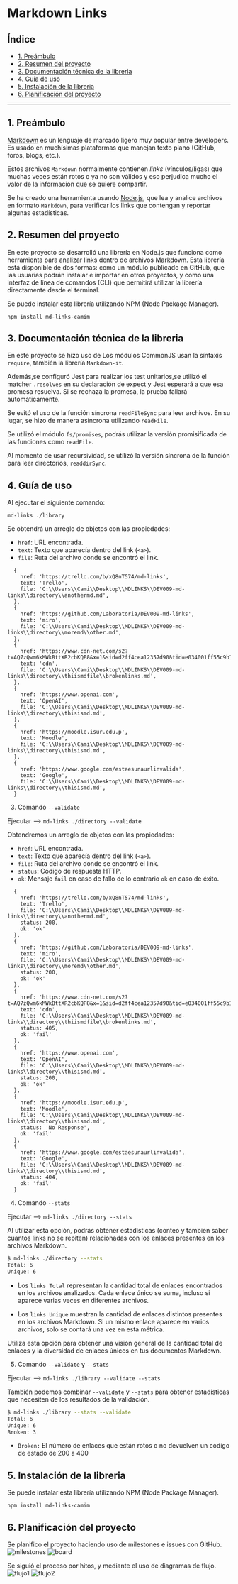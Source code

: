 # Markdown Links

## Índice

* [1. Preámbulo](#1-preámbulo)
* [2. Resumen del proyecto](#2-resumen-del-proyecto)
* [3. Documentación técnica de la libreria](#3-documentación-técnica-de-la-libreria)
* [4. Guía de uso](#4-Guía-de-uso)
* [5. Instalación de la libreria](#5-Instalación-de-la-libreria)
* [6. Planificación del proyecto](#6-Planificación-del-proyecto)

***

## 1. Preámbulo

[Markdown](https://es.wikipedia.org/wiki/Markdown) es un lenguaje de marcado
ligero muy popular entre developers. Es usado en
muchísimas plataformas que manejan texto plano (GitHub, foros, blogs, etc.).

Estos archivos `Markdown` normalmente contienen _links_ (vínculos/ligas) que
muchas veces están rotos o ya no son válidos y eso perjudica mucho el valor de
la información que se quiere compartir.

Se ha creado una herramienta usando [Node.js](https://nodejs.org/), que lea y analice archivos en formato `Markdown`, para verificar los links que contengan y reportar
algunas estadísticas.

## 2. Resumen del proyecto

En este proyecto se desarrolló una librería en Node.js que funciona como
herramienta para analizar links dentro de archivos Markdown. Esta librería
está disponible de dos formas: como un módulo publicado en GitHub, que las
usuarias podrán instalar e importar en otros proyectos, y como una interfaz
de línea de comandos (CLI) que permitirá utilizar la librería directamente
desde el terminal.

Se puede instalar esta librería utilizando NPM (Node Package
Manager).

```npm install md-links-camim```


## 3. Documentación técnica de la libreria

  En este proyecto se hizo uso de Los módulos CommonJS usan la síntaxis `require`, también la librería `Markdown-it`.

  Además,se configuró Jest para realizar los test unitarios,se utilizó el matcher `.resolves` en su declaración de expect y Jest esperará a que esa promesa resuelva. Si se rechaza la promesa, la prueba fallará automáticamente.

  Se evitó el uso de la función síncrona `readFileSync` para leer archivos. En su lugar, se hizo de manera asíncrona utilizando `readFile`. 

  Se utilizó el módulo `fs/promises`, podrás utilizar la versión promisificada de las funciones como `readFile`.

  Al momento de usar recursividad, se utilizó la versión síncrona de la función para leer directorios, `readdirSync`.


## 4. Guía de uso

Al ejecutar el siguiente comando:

```md-links ./library```

Se obtendrá un arreglo de objetos con las propiedades:

* `href`: URL encontrada.
* `text`: Texto que aparecía dentro del link (`<a>`).
* `file`: Ruta del archivo donde se encontró el link.

```shell
  {
    href: 'https://trello.com/b/xQ8nT574/md-links',
    text: 'Trello',
    file: 'C:\\Users\\Cami\\Desktop\\MDLINKS\\DEV009-md-links\\directory\\anothermd.md',
  },
  {
    href: 'https://github.com/Laboratoria/DEV009-md-links',
    text: 'miro',
    file: 'C:\\Users\\Cami\\Desktop\\MDLINKS\\DEV009-md-links\\directory\\moremd\\other.md',
  },
  {
    href: 'https://www.cdn-net.com/s2?t=AQ7zQwm6kMWkBttXR2cbKQP8&x=1&sid=d2ff4cea12357d90&tid=e034001ff55c9b16df7f8cfac1aad3b41170113ec26fd1578aad053c7577da6cEHCDXX',
    text: 'cdn',
    file: 'C:\\Users\\Cami\\Desktop\\MDLINKS\\DEV009-md-links\\directory\\thiismdfile\\brokenlinks.md',
  },
  {
    href: 'https://www.openai.com',
    text: 'OpenAI',
    file: 'C:\\Users\\Cami\\Desktop\\MDLINKS\\DEV009-md-links\\directory\\thisismd.md',
  },
  {
    href: 'https://moodle.isur.edu.p',
    text: 'Moodle',
    file: 'C:\\Users\\Cami\\Desktop\\MDLINKS\\DEV009-md-links\\directory\\thisismd.md',
  },
  {
    href: 'https://www.google.com/estaesunaurlinvalida',
    text: 'Google',
    file: 'C:\\Users\\Cami\\Desktop\\MDLINKS\\DEV009-md-links\\directory\\thisismd.md',
  }
```

3. Comando `--validate`

Ejecutar --> `md-links ./directory --validate`

Obtendremos un arreglo de objetos con las propiedades:

* `href`: URL encontrada.
* `text`: Texto que aparecía dentro del link (`<a>`).
* `file`: Ruta del archivo donde se encontró el link.
* `status`: Código de respuesta HTTP.
* `ok`: Mensaje `fail` en caso de fallo de lo contrario `ok` en caso de éxito.

```shell
  {
    href: 'https://trello.com/b/xQ8nT574/md-links',
    text: 'Trello',
    file: 'C:\\Users\\Cami\\Desktop\\MDLINKS\\DEV009-md-links\\directory\\anothermd.md',
    status: 200,
    ok: 'ok'
  },
  {
    href: 'https://github.com/Laboratoria/DEV009-md-links',
    text: 'miro',
    file: 'C:\\Users\\Cami\\Desktop\\MDLINKS\\DEV009-md-links\\directory\\moremd\\other.md',
    status: 200,
    ok: 'ok'
  },
  {
    href: 'https://www.cdn-net.com/s2?t=AQ7zQwm6kMWkBttXR2cbKQP8&x=1&sid=d2ff4cea12357d90&tid=e034001ff55c9b16df7f8cfac1aad3b41170113ec26fd1578aad053c7577da6cEHCDXX',
    text: 'cdn',
    file: 'C:\\Users\\Cami\\Desktop\\MDLINKS\\DEV009-md-links\\directory\\thiismdfile\\brokenlinks.md',
    status: 405,
    ok: 'fail'
  },
  {
    href: 'https://www.openai.com',
    text: 'OpenAI',
    file: 'C:\\Users\\Cami\\Desktop\\MDLINKS\\DEV009-md-links\\directory\\thisismd.md',
    status: 200,
    ok: 'ok'
  },
  {
    href: 'https://moodle.isur.edu.p',
    text: 'Moodle',
    file: 'C:\\Users\\Cami\\Desktop\\MDLINKS\\DEV009-md-links\\directory\\thisismd.md',
    status: 'No Response',
    ok: 'fail'
  },
  {
    href: 'https://www.google.com/estaesunaurlinvalida',
    text: 'Google',
    file: 'C:\\Users\\Cami\\Desktop\\MDLINKS\\DEV009-md-links\\directory\\thisismd.md',
    status: 404,
    ok: 'fail'
  }
```

4. Comando `--stats`

Ejecutar --> `md-links ./directory --stats`

Al utilizar esta opción, podrás obtener estadísticas (conteo y tambien saber cuantos links no se repiten) relacionadas con los enlaces presentes en los archivos Markdown.

```sh
$ md-links ./directory --stats
Total: 6
Unique: 6
```

* Los `links Total` representan la cantidad total de enlaces encontrados en los archivos analizados. Cada enlace único se suma, incluso si aparece varias veces en diferentes archivos.

* Los `links Unique` muestran la cantidad de enlaces distintos presentes en los archivos Markdown. Si un mismo enlace aparece en varios archivos, solo se contará una vez en esta métrica.

Utiliza esta opción para obtener una visión general de la cantidad total de enlaces y la diversidad de enlaces únicos en tus documentos Markdown.

5. Comando `--validate` y `--stats`

Ejecutar --> `md-links ./library --validate --stats`

También podemos combinar `--validate` y `--stats` para obtener estadísticas que necesiten de los resultados de la validación.

```sh
$ md-links ./library --stats --validate
Total: 6
Unique: 6
Broken: 3
```

* `Broken:` El número de enlaces que están rotos o no devuelven un código de estado de 200 a 400

## 5. Instalación de la libreria
Se puede instalar esta librería utilizando NPM (Node Package
Manager).

```npm install md-links-camim```

## 6. Planificación del proyecto

Se planifico el proyecto haciendo uso de milestones e issues con GitHub.
![milestones](./img/MILESTONES.png)
![board](./img/board.png)

Se siguió el proceso por hitos, y mediante el uso de diagramas de flujo.
![flujo1](./img/flujo1.jpg)
![flujo2](./img/flujo2.jpg)



